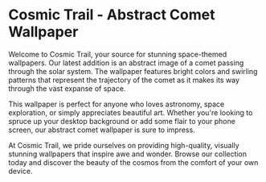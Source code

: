 <!--
Write me markdown content of website with wallpaper:

"An abstract image of a comet passing through the solar system, with bright colors and swirling patterns that represent its trajectory."

The header of the page should not be copy of the text but rather a real content of the website which is using this wallpaper.
-->

<!--font:"Montserrat"-->

# Cosmic Trail - Abstract Comet Wallpaper

Welcome to Cosmic Trail, your source for stunning space-themed wallpapers. Our latest addition is an abstract image of a comet passing through the solar system. The wallpaper features bright colors and swirling patterns that represent the trajectory of the comet as it makes its way through the vast expanse of space.

This wallpaper is perfect for anyone who loves astronomy, space exploration, or simply appreciates beautiful art. Whether you're looking to spruce up your desktop background or add some flair to your phone screen, our abstract comet wallpaper is sure to impress.

At Cosmic Trail, we pride ourselves on providing high-quality, visually stunning wallpapers that inspire awe and wonder. Browse our collection today and discover the beauty of the cosmos from the comfort of your own device.
